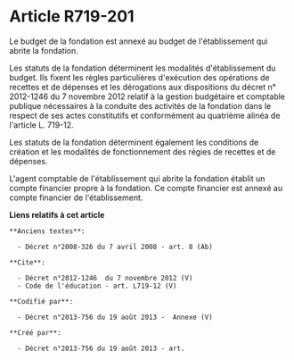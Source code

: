 # Article R719-201

Le budget de la fondation est annexé au budget de l'établissement qui abrite la fondation. 

Les statuts de la fondation déterminent les modalités d'établissement du budget. Ils fixent les règles particulières
d'exécution des opérations de recettes et de dépenses et les dérogations aux dispositions du décret n° 2012-1246 du 7
novembre 2012 relatif à la gestion budgétaire et comptable publique nécessaires à la conduite des activités de la fondation
dans le respect de ses actes constitutifs et conformément au quatrième alinéa de l'article L. 719-12. 

Les statuts de la fondation déterminent également les conditions de création et les modalités de fonctionnement des régies de
recettes et de dépenses. 

L'agent comptable de l'établissement qui abrite la fondation établit un compte financier propre à la fondation. Ce compte
financier est annexé au compte financier de l'établissement.

**Liens relatifs à cet article**

	**Anciens textes**:

	  - Décret n°2008-326 du 7 avril 2008 - art. 8 (Ab)

	**Cite**:

	  - Décret n°2012-1246  du 7 novembre 2012 (V)
	  - Code de l'éducation - art. L719-12 (V)

	**Codifié par**:

	  - Décret n°2013-756 du 19 août 2013 -  Annexe (V)

	**Créé par**:

	  - Décret n°2013-756 du 19 août 2013 - art.
